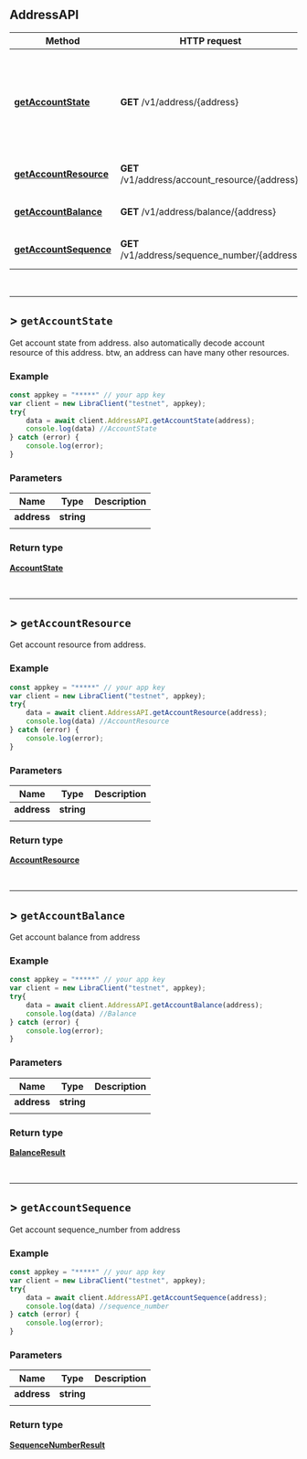 ## AddressAPI

Method | HTTP request | Description
------------- | ------------- | -------------
[**getAccountState**](address_api.md#getAccountState ) | **GET** /v1/address/{address} | Get account state from address. also automatically decode account resource of this address. btw, an address can have many other resources.
[**getAccountResource**](address_api.md#getAccountResource ) | **GET** /v1/address/account_resource/{address} | Get account resource from address.
[**getAccountBalance**](address_api.md#getAccountBalance ) | **GET** /v1/address/balance/{address} | Get account balance from address
[**getAccountSequence**](address_api.md#getAccountSequence ) | **GET** /v1/address/sequence_number/{address} | Get account sequence_number from address



<br/><hr/>

## > `getAccountState`

Get account state from address. also automatically decode account resource of this address. btw, an address can have many other resources.

### Example

```javascript
const appkey = "*****" // your app key
var client = new LibraClient("testnet", appkey);
try{
    data = await client.AddressAPI.getAccountState(address);
    console.log(data) //AccountState
} catch (error) {
    console.log(error);
}
```

### Parameters

Name | Type | Description 
------------- | ------------- | -------------
 **address** | **string**|  
  |   |  

### Return type

[**AccountState**](../AccountState.md)


<br/><hr/>

## > `getAccountResource`

Get account resource from address.

### Example

```javascript
const appkey = "*****" // your app key
var client = new LibraClient("testnet", appkey);
try{
    data = await client.AddressAPI.getAccountResource(address);
    console.log(data) //AccountResource
} catch (error) {
    console.log(error);
}
```

### Parameters

Name | Type | Description 
------------- | ------------- | -------------
 **address** | **string**|  
  |   |  

### Return type

[**AccountResource**](../AccountResource.md)


<br/><hr/>

## > `getAccountBalance`

Get account balance from address

### Example

```javascript
const appkey = "*****" // your app key
var client = new LibraClient("testnet", appkey);
try{
    data = await client.AddressAPI.getAccountBalance(address);
    console.log(data) //Balance
} catch (error) {
    console.log(error);
}
```

### Parameters

Name | Type | Description 
------------- | ------------- | -------------
 **address** | **string**|  
  |   |  

### Return type

[**BalanceResult**](../BalanceResult.md)


<br/><hr/>

## > `getAccountSequence`

Get account sequence_number from address

### Example

```javascript
const appkey = "*****" // your app key
var client = new LibraClient("testnet", appkey);
try{
    data = await client.AddressAPI.getAccountSequence(address);
    console.log(data) //sequence_number
} catch (error) {
    console.log(error);
}
```

### Parameters

Name | Type | Description 
------------- | ------------- | -------------
 **address** | **string**|  
  |   |  

### Return type

[**SequenceNumberResult**](../SequenceNumberResult.md)

